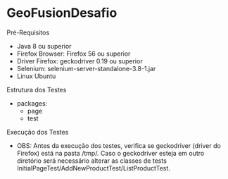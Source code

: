 # GeoFusionDesafio

Pré-Requisitos
- Java 8 ou superior
- Firefox Browser: Firefox 56 ou superior
- Driver Firefox: geckodriver 0.19 ou superior
- Selenium: selenium-server-standalone-3.8-1.jar
- Linux Ubuntu

Estrutura dos Testes
- packages:
  - page
  - test

Execução dos Testes
- OBS: Antes da execução dos testes, verifica se geckodriver (driver do Firefox) está na pasta /tmp/. Caso o geckodriver esteja em outro diretório será necessário alterar as classes de tests InitialPageTest/AddNewProductTest/ListProductTest.
